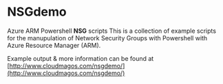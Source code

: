 # NSGdemo
Azure ARM Powershell **NSG** scripts
This is a collection of example scripts for the manupulation of Network Security Groups with Powershell with Azure Resource Manager (ARM).

 Example output & more information can be found at [http://www.cloudmagos.com/nsgdemo/](http://www.cloudmagos.com/nsgdemo/)
